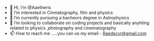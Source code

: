 - 👋 Hi, I’m @Aaetheris
- 👀 I’m interested in Cinmatography, film and physics
- 🌱 I’m currently pursuing a bacheors degree in Astrophysics
- 💞️ I’m looking to collaborate on coding projects and basically anyhting related to physics ,photography and cinematography 
- 📫 How to reach me .....you can us my email - Raedscvr@gmail.com

<!---
Aaetheris/Aaetheris is a ✨ special ✨ repository because its `README.md` (this file) appears on your GitHub profile.
You can click the Preview link to take a look at your changes.
--->

